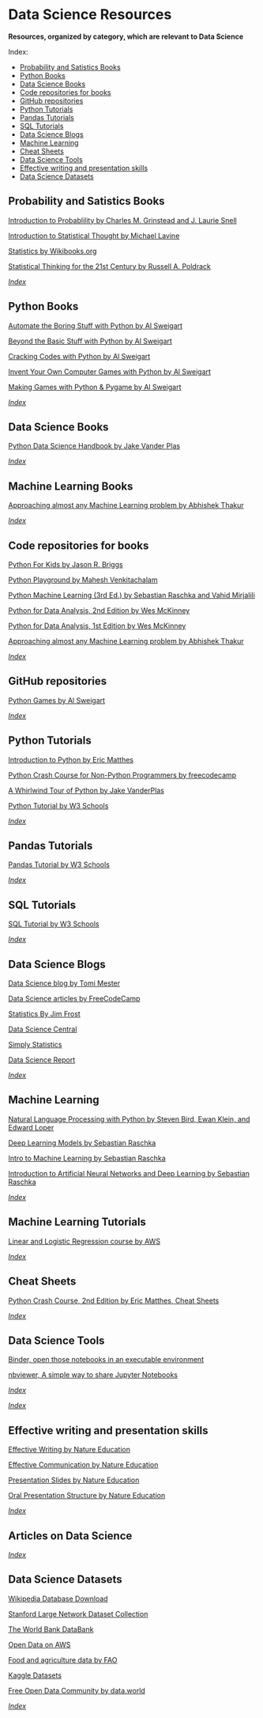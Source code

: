 # Data Science Resources

**Resources, organized by category, which are relevant to Data Science**

Index:

* [Probability and Satistics Books](Probability-and-Satistics-Books)
* [Python Books](Python-Books)
* [Data Science Books](Data-Science-Books)
* [Code repositories for books](Code-repositories-for-books)
* [GitHub repositories](GitHub-repositories)
* [Python Tutorials](Python-Tutorials)
* [Pandas Tutorials](Pandas-Tutorials)
* [SQL Tutorials](SQL-Tutorials)
* [Data Science Blogs](Data-Science-Blogs)
* [Machine Learning](Machine-Learning)
* [Cheat Sheets](Cheat-Sheets)
* [Data Science Tools](Data-Science-Tools)
* [Effective writing and presentation skills](Effective-writing-and-presentation-skills)
* [Data Science Datasets](Data-Science-Datasets)


## Probability and Satistics Books

[Introduction to Probablility by Charles M. Grinstead and J. Laurie Snell](http://www.dartmouth.edu/~chance/teaching_aids/books_articles/probability_book/pdf.html)

[Introduction to Statistical Thought by Michael Lavine](https://people.math.umass.edu/~lavine/Book/book.pdf)

[Statistics by Wikibooks.org](https://upload.wikimedia.org/wikipedia/commons/8/82/Statistics.pdf)

[Statistical Thinking for the 21st Century by Russell A. Poldrack](http://web.stanford.edu/group/poldracklab/statsthinking21/index.html)

*[Index](Data-Science-Resources)*


## Python Books

[Automate the Boring Stuff with Python by Al Sweigart](https://automatetheboringstuff.com)

[Beyond the Basic Stuff with Python by Al Sweigart](https://inventwithpython.com/beyond/)

[Cracking Codes with Python by Al Sweigart](https://inventwithpython.com/cracking/)

[Invent Your Own Computer Games with Python by Al Sweigart](http://inventwithpython.com/invent4thed/)

[Making Games with Python & Pygame by Al Sweigart](https://inventwithpython.com/pygame/)

*[Index](Data-Science-Resources)*


## Data Science Books

[Python Data Science Handbook by Jake Vander Plas](https://github.com/jakevdp/PythonDataScienceHandbook)

*[Index](Data-Science-Resources)*


## Machine Learning Books

[Approaching almost any Machine Learning problem by Abhishek Thakur](https://github.com/abhishekkrthakur/approachingalmost/blob/master/AAAMLP.pdf)

*[Index](Data-Science-Resources)*


## Code repositories for books

[Python For Kids by Jason R. Briggs](https://github.com/pingskills/python-for-kids)

[Python Playground by Mahesh Venkitachalam](https://github.com/electronut/pp)

[Python Machine Learning (3rd Ed.) by Sebastian Raschka and Vahid Mirjalili](https://github.com/rasbt/python-machine-learning-book-3rd-edition)

[Python for Data Analysis, 2nd Edition by Wes McKinney](https://github.com/wesm/pydata-book)

[Python for Data Analysis, 1st Edition by Wes McKinney](https://github.com/wesm/pydata-book/tree/1st-edition)

[Approaching almost any Machine Learning problem by Abhishek Thakur](https://github.com/abhishekkrthakur/approachingalmost)

*[Index](Data-Science-Resources)*


## GitHub repositories

[Python Games by Al Sweigart](https://github.com/asweigart/PythonStdioGames)

*[Index](Data-Science-Resources)*


## Python Tutorials

[Introduction to Python by Eric Matthes](http://introtopython.org)

[Python Crash Course for Non-Python Programmers by freecodecamp](https://www.freecodecamp.org/news/python-crash-course/)

[A Whirlwind Tour of Python by Jake VanderPlas](https://github.com/jakevdp/WhirlwindTourOfPython)

[Python Tutorial by W3 Schools](https://www.w3schools.com/python/)

*[Index](Data-Science-Resources)*


## Pandas Tutorials

[Pandas Tutorial by W3 Schools](https://www.w3schools.com/python/pandas/default.asp)

*[Index](Data-Science-Resources)*


## SQL Tutorials

[SQL Tutorial by W3 Schools](https://www.w3schools.com/sql/default.asp)

*[Index](Data-Science-Resources)*


## Data Science Blogs

[Data Science blog by Tomi Mester](https://data36.com)

[Data Science articles by FreeCodeCamp](https://www.freecodecamp.org/news/tag/data-science/)

[Statistics By Jim Frost](https://statisticsbyjim.com)

[Data Science Central](https://www.datasciencecentral.com)

[Simply Statistics](https://simplystatistics.org)

[Data Science Report](http://starbridgepartners.com/data-science-report/)

*[Index](Data-Science-Resources)*


## Machine Learning

[Natural Language Processing with Python by Steven Bird, Ewan Klein, and Edward Loper](https://www.nltk.org/book/)

[Deep Learning Models by Sebastian Raschka](https://github.com/rasbt/deeplearning-models)

[Intro to Machine Learning by Sebastian Raschka](https://github.com/rasbt/stat451-machine-learning-fs20)

[Introduction to Artificial Neural Networks and Deep Learning by Sebastian Raschka](https://github.com/rasbt/deep-learning-book)

*[Index](Data-Science-Resources)*


## Machine Learning Tutorials

[Linear and Logistic Regression course by AWS](https://www.aws.training/Details/eLearning?id=26599)

*[Index](Data-Science-Resources)*


## Cheat Sheets

[Python Crash Course, 2nd Edition by Eric Matthes, Cheat Sheets](https://ehmatthes.github.io/pcc_2e/cheat_sheets/cheat_sheets/)

*[Index](Data-Science-Resources)*


## Data Science Tools

[Binder, open those notebooks in an executable environment](https://mybinder.org)

[nbviewer, A simple way to share Jupyter Notebooks](https://nbviewer.jupyter.org)

*[Index](Data-Science-Resources)*


*[Index](Data-Science-Resources)*

## Effective writing and presentation skills

[Effective Writing by Nature Education](https://www.nature.com/scitable/topicpage/effective-writing-13815989/)

[Effective Communication by Nature Education](https://www.nature.com/scitable/topicpage/effective-communication-13950970/)

[Presentation Slides by Nature Education](https://www.nature.com/scitable/topicpage/presentation-slides-13905480/)

[Oral Presentation Structure by Nature Education](https://www.nature.com/scitable/topicpage/oral-presentation-structure-13900387/)

*[Index](Data-Science-Resources)*


## Articles on Data Science

*[Index](Data-Science-Resources)*


## Data Science Datasets

[Wikipedia Database Download](https://en.wikipedia.org/wiki/Wikipedia:Database_download)

[Stanford Large Network Dataset Collection](http://snap.stanford.edu/data/)

[The World Bank DataBank](https://databank.worldbank.org/home.aspx)

[Open Data on AWS](https://registry.opendata.aws)

[Food and agriculture data by FAO](http://www.fao.org/faostat/en/#home)

[Kaggle Datasets](https://www.kaggle.com/datasets)

[Free Open Data Community by data.world](https://data.world/community/open-community/)

*[Index](Data-Science-Resources)*